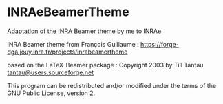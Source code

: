 # INRAeBeamerTheme

 Adaptation of the INRA Beamer theme by me to INRAe
 
 INRA Beamer theme from François Guillaume : https://forge-dga.jouy.inra.fr/projects/inrabeamertheme
 
 based on the LaTeX-Beamer package :
 Copyright 2003 by Till Tantau <tantau@users.sourceforge.net>

 This program can be redistributed and/or modified under the terms
 of the GNU Public License, version 2.
